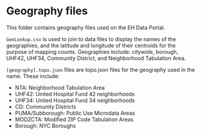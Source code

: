 # Geography files

This folder contains geography files used on the EH Data Portal. 

`GeoLookup.csv` is used to join to data files to display the names of the geographies, and the latitude and longitude of their centroids for the purpose of mapping counts. Geographies include: citywide, borough, UHF42, UHF34, Community District, and Neighborhood Tabulation Area. 

`[geography].topo.json` files are topo.json files for the geography used in the name. These include:
- NTA: Neighborhood Tabulation Area
- UHF42: United Hospital Fund 42 neighborhoods
- UHF34: United Hospital Fund 34 neighborhoods
- CD: Community Districts
- PUMA/Subborough: Public Use Microdata Areas
- MODZCTA: Modified ZIP Code Tabulation Areas
- Borough: NYC Boroughs

